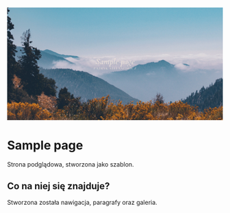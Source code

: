 ![nature](/gh/nature.png)

# Sample page 

Strona podglądowa, stworzona jako szablon. 

## Co na niej się znajduje?

Stworzona została nawigacja, paragrafy oraz galeria.

